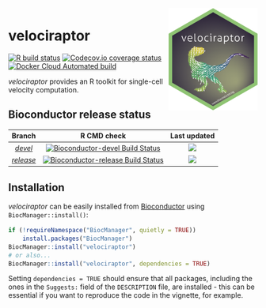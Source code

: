 <img src="man/figures/logo.png" align="right" alt="logo.png" width="180" />

# velociraptor

<!-- badges: start -->
[![R build status](https://github.com/kevinrue/velociraptor/workflows/build_check_deploy/badge.svg)](https://github.com/kevinrue/velociraptor/actions)
[![Codecov.io coverage status](https://codecov.io/github/kevinrue/velociraptor/coverage.svg?branch=master)](https://codecov.io/github/kevinrue/velociraptor)
[![Docker Cloud Automated build](https://img.shields.io/docker/cloud/automated/kevinrue/velociraptor)](https://hub.docker.com/r/kevinrue/velociraptor)
<!-- badges: end -->

_velociraptor_ provides an R toolkit for single-cell velocity computation.

## Bioconductor release status

|      Branch      |    R CMD check   | Last updated |
|:----------------:|:----------------:|:------------:|
| [_devel_](http://bioconductor.org/packages/devel/bioc/html/velociraptor.html) | [![Bioconductor-devel Build Status](http://bioconductor.org/shields/build/devel/bioc/velociraptor.svg)](http://bioconductor.org/checkResults/devel/bioc-LATEST/velociraptor) | ![](http://bioconductor.org/shields/lastcommit/devel/bioc/velociraptor.svg) |
| [_release_](http://bioconductor.org/packages/release/bioc/html/velociraptor.html) | [![Bioconductor-release Build Status](http://bioconductor.org/shields/build/release/bioc/velociraptor.svg)](http://bioconductor.org/checkResults/release/bioc-LATEST/velociraptor) | ![](http://bioconductor.org/shields/lastcommit/release/bioc/velociraptor.svg) |

## Installation

_velociraptor_ can be easily installed from [Bioconductor](https://bioconductor.org/packages/velociraptor/) using `BiocManager::install()`:

```r
if (!requireNamespace("BiocManager", quietly = TRUE))
    install.packages("BiocManager")
BiocManager::install("velociraptor")
# or also...
BiocManager::install("velociraptor", dependencies = TRUE)
```

Setting `dependencies = TRUE` should ensure that all packages, including the ones in the `Suggests:` field of the `DESCRIPTION` file, are installed - this can be essential if you want to reproduce the code in the vignette, for example.
